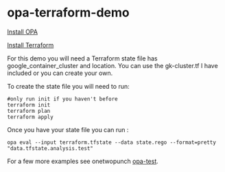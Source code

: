# opa-terraform-demo

[Install OPA](https://www.openpolicyagent.org/docs/latest/#running-opa)

[Install Terraform](https://learn.hashicorp.com/terraform/getting-started/install.html)

For this demo you will need a Terraform state file has google_container_cluster and location. You can use the gk-cluster.tf I have included or you can create your own.

To create the state file you will need to run:
```
#only run init if you haven't before
terraform init
terraform plan
terraform apply
```

Once you have your state file you can run :

`opa eval --input terraform.tfstate --data state.rego --format=pretty "data.tfstate.analysis.test"`

For a few more examples see onetwopunch [opa-test](https://github.com/onetwopunch/opa-test).
